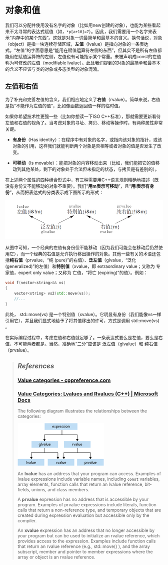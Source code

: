 # 对象和值

我们可以分配并使用没有名字的对象（比如用new创建的对象），也能为某些看起来不太寻常的表达式赋值（如，`*p[a+10]=7`）。因此，我们需要用一个名字来表示“内存中的某个东西”。这就是对象一词最简单和最基本的含义。换句话说，对象（object）是指一块连续存储区域，**左值**（lvalue）是指向对象的一条表达式。“左值”的字面意思是“能用在赋值运算符左侧的东西”，但其实不是所有左值都能用在赋值运算符的左侧，左值也有可能指示某个常量。未被声明成const的左值称为可修改的左值（modifiable  lvalue）。此处我们提到的对象的最简单和最基本的含义不应该与类的对象或多态类型的对象混淆。 

## 左值和右值

为了补充和完善左值的含义，我们相应地定义了**右值**（rvalue）。简单来说，右值是指“不能作为左值的值”，比如像函数返回值一样的临时值。

如果你希望技术性更强一些（比如你想读一下ISO  C++标准），那就需要更新看待左值和右值的视角了。当考虑对象的寻址、拷贝、移动等操作时，有两种属性非常关键。

- **有身份**（Has  identity）：在程序中有对象的名字，或指向该对象的指针，或该对象的引用，这样我们就能判断两个对象是否相等或者对象的值是否发生了改变。

- **可移动**（Is  movable）：能把对象的内容移动出来（比如，我们能把它的值移动到其他某处，剩下的对象处于合法但未指定的状态，与拷贝是有差别的）。

在上述两个属性的四种组合形式中，有三种需要用C++语言规则精确地描述（既没有身份又不能移动的对象不重要）。我们“**用m表示可移动**”，且“**用i表示有身份**”，从而把表达式的分类表示成下图所示的形式：

![](https://github.com/ltimaginea/Cpp-Primer/blob/main/CppPrimer/Images/Chapter13/Ch13_06_ValueCategory0.png)

从图中可知，一个经典的左值有身份但不能移动（因为我们可能会在移动后仍然使用它），而一个经典的右值是允许执行移出操作的对象。其他一些有关的术语还包括**纯右值**（prvalue，“纯 (pure)”的右值）、**泛左值**（glvalue，“泛化 (generalized)”的左值）和**特别值**（xvalue，即 extraordinary value；又称为 专家值，expert only value；又称为 亡值，“将亡 (expiring)”的值）。例如：

```cpp
void f(vector<string>&& vs)
{
	vector<string> vs2(std::move(vs));
	//...
}
```

此处， std::move(vs) 是一个特别值（xvalue）。它明显有身份（我们能像vs一样引用它），并且我们显式地给予了将其值移出的许可，方式是调用 std::move(vs) 。

在实际编程过程中，考虑左值和右值就足够了。一条表达式要么是左值，要么是右值，不可能两者都是。当然，准确地“二分”应该是 泛左值（glvalue）和 纯右值（prvalue）。



> ## *References*
>
> ### [Value categories - cppreference.com](https://en.cppreference.com/w/cpp/language/value_category)
>
> ### [Value Categories: Lvalues and Rvalues (C++) | Microsoft Docs](https://docs.microsoft.com/en-us/cpp/cpp/lvalues-and-rvalues-visual-cpp?view=msvc-160)
>
> The following diagram illustrates the relationships between the categories:
>
> ![](https://github.com/ltimaginea/Cpp-Primer/blob/main/CppPrimer/Images/Chapter13/Ch13_06_ValueCategory1.png)
>
> An **lvalue** has an address that your program can access. Examples of lvalue expressions include variable names, including **`const`** variables, array elements, function calls that return an lvalue reference, bit-fields, unions, and class members.
>
> A **prvalue** expression has no address that is accessible by your program. Examples of prvalue expressions include literals, function calls that return a non-reference type, and temporary objects that are created during expression evaluation but accessible only by the compiler.
>
> An **xvalue** expression has an address that no longer accessible by your program but can be used to initialize an rvalue reference, which provides access to the expression. Examples include function calls that return an rvalue reference (e.g., std::move() ), and the array subscript, member and pointer to member expressions where the array or object is an rvalue reference.